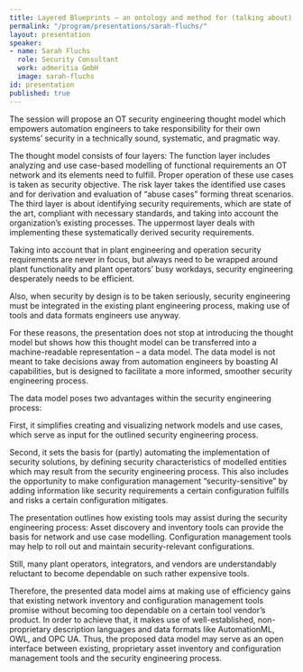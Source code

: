 ```yaml
---
title: Layered Blueprints – an ontology and method for (talking about) engineering OT Security
permalink: "/program/presentations/sarah-fluchs/"
layout: presentation
speaker:
- name: Sarah Fluchs
  role: Security Consultant
  work: admeritia GmbH
  image: sarah-fluchs
id: presentation
published: true
---
```


The session will propose an OT security engineering thought model which empowers automation engineers to take responsibility for their own systems’ security in a technically sound, systematic, and pragmatic way.

The thought model consists of four layers: The function layer includes analyzing and use case-based modelling of functional requirements an OT network and its elements need to fulfill. Proper operation of these use cases is taken as security objective. The risk layer takes the identified use cases and for derivation and evaluation of “abuse cases” forming threat scenarios. The third layer is about identifying security requirements, which are state of the art, compliant with necessary standards, and taking into account the organization’s existing processes. The uppermost layer deals with implementing these systematically derived security requirements.

Taking into account that in plant engineering and operation security requirements are never in focus, but always need to be wrapped around plant functionality and plant operators’ busy workdays, security engineering desperately needs to be efficient.

Also, when security by design is to be taken seriously, security engineering must be integrated in the existing plant engineering process, making use of tools and data formats engineers use anyway.

For these reasons, the presentation does not stop at introducing the thought model but shows how this thought model can be transferred into a machine-readable representation – a data model. The data model is not meant to take decisions away from automation engineers by boasting AI capabilities, but is designed to facilitate a more informed, smoother security engineering process.

The data model poses two advantages within the security engineering process:

First, it simplifies creating and visualizing network models and use cases, which serve as input for the outlined security engineering process.

Second, it sets the basis for (partly) automating the implementation of security solutions, by defining security characteristics of modelled entities which may result from the security engineering process. This also includes the opportunity to make configuration management “security-sensitive” by adding information like security requirements a certain configuration fulfills and risks a certain configuration mitigates.

The presentation outlines how existing tools may assist during the security engineering process: Asset discovery and inventory tools can provide the basis for network and use case modelling. Configuration management tools may help to roll out and maintain security-relevant configurations.

Still, many plant operators, integrators, and vendors are understandably reluctant to become dependable on such rather expensive tools.

Therefore, the presented data model aims at making use of efficiency gains that existing network inventory and configuration management tools promise without becoming too dependable on a certain tool vendor’s product. In order to achieve that, it makes use of well-established, non-proprietary description languages and data formats like AutomationML, OWL, and OPC UA. Thus, the proposed data model may serve as an open interface between existing, proprietary asset inventory and configuration management tools and the security engineering process.